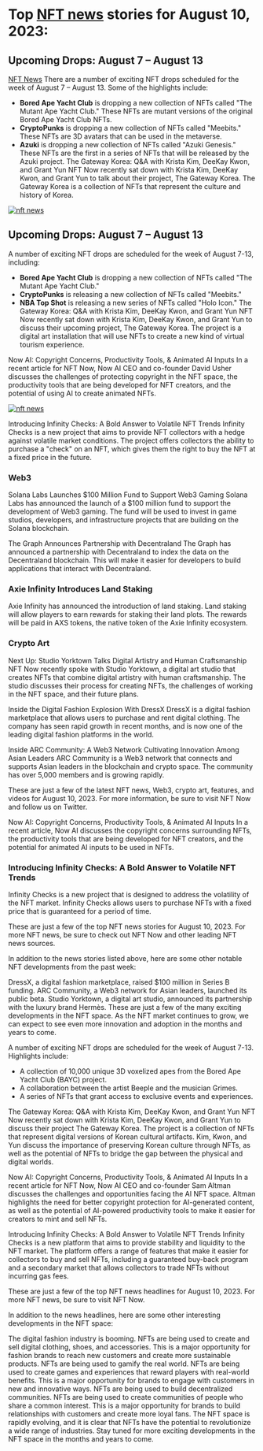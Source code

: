 #  Top [NFT news](https://landindex.io "NFT news") stories for August 10, 2023:

## Upcoming Drops: August 7 – August 13
[NFT News](https://landindex.io "NFT News") There are a number of exciting NFT drops scheduled for the week of August 7 – August 13. Some of the highlights include:

* **Bored Ape Yacht Club** is dropping a new collection of NFTs called "The Mutant Ape Yacht Club." These NFTs are mutant versions of the original Bored Ape Yacht Club NFTs.
* **CryptoPunks** is dropping a new collection of NFTs called "Meebits." These NFTs are 3D avatars that can be used in the metaverse.
* **Azuki** is dropping a new collection of NFTs called "Azuki Genesis." These NFTs are the first in a series of NFTs that will be released by the Azuki project.
The Gateway Korea: Q&A with Krista Kim, DeeKay Kwon, and Grant Yun
NFT Now recently sat down with Krista Kim, DeeKay Kwon, and Grant Yun to talk about their project, The Gateway Korea. The Gateway Korea is a collection of NFTs that represent the culture and history of Korea.

[![nft news](https://github.com/landindex/nft-news/blob/main/nft-news.png?raw=truemain/nft-news.png "nft news")](https://landindex.io "nft news")

## Upcoming Drops: August 7 – August 13
A number of exciting NFT drops are scheduled for the week of August 7-13, including:

* **Bored Ape Yacht Club** is dropping a new collection of NFTs called "The Mutant Ape Yacht Club."
* **CryptoPunks** is releasing a new collection of NFTs called "Meebits."
* **NBA Top Shot** is releasing a new series of NFTs called "Holo Icon."
The Gateway Korea: Q&A with Krista Kim, DeeKay Kwon, and Grant Yun
NFT Now recently sat down with Krista Kim, DeeKay Kwon, and Grant Yun to discuss their upcoming project, The Gateway Korea. The project is a digital art installation that will use NFTs to create a new kind of virtual tourism experience.

Now AI: Copyright Concerns, Productivity Tools, & Animated AI Inputs
In a recent article for NFT Now, Now AI CEO and co-founder David Usher discusses the challenges of protecting copyright in the NFT space, the productivity tools that are being developed for NFT creators, and the potential of using AI to create animated NFTs.

[![nft news](https://github.com/landindex/nft-news/blob/main/nft-news-metaverse.png?raw=true "nft news")](https://landindex.io "nft news")

Introducing Infinity Checks: A Bold Answer to Volatile NFT Trends
Infinity Checks is a new project that aims to provide NFT collectors with a hedge against volatile market conditions. The project offers collectors the ability to purchase a "check" on an NFT, which gives them the right to buy the NFT at a fixed price in the future.

### Web3

Solana Labs Launches $100 Million Fund to Support Web3 Gaming
Solana Labs has announced the launch of a $100 million fund to support the development of Web3 gaming. The fund will be used to invest in game studios, developers, and infrastructure projects that are building on the Solana blockchain.

The Graph Announces Partnership with Decentraland
The Graph has announced a partnership with Decentraland to index the data on the Decentraland blockchain. This will make it easier for developers to build applications that interact with Decentraland.

### Axie Infinity Introduces Land Staking
Axie Infinity has announced the introduction of land staking. Land staking will allow players to earn rewards for staking their land plots. The rewards will be paid in AXS tokens, the native token of the Axie Infinity ecosystem.

### Crypto Art

Next Up: Studio Yorktown Talks Digital Artistry and Human Craftsmanship
NFT Now recently spoke with Studio Yorktown, a digital art studio that creates NFTs that combine digital artistry with human craftsmanship. The studio discusses their process for creating NFTs, the challenges of working in the NFT space, and their future plans.

Inside the Digital Fashion Explosion With DressX
DressX is a digital fashion marketplace that allows users to purchase and rent digital clothing. The company has seen rapid growth in recent months, and is now one of the leading digital fashion platforms in the world.

Inside ARC Community: A Web3 Network Cultivating Innovation Among Asian Leaders
ARC Community is a Web3 network that connects and supports Asian leaders in the blockchain and crypto space. The community has over 5,000 members and is growing rapidly.

These are just a few of the latest NFT news, Web3, crypto art, features, and videos for August 10, 2023. For more information, be sure to visit NFT Now and follow us on Twitter.

Now AI: Copyright Concerns, Productivity Tools, & Animated AI Inputs
In a recent article, Now AI discusses the copyright concerns surrounding NFTs, the productivity tools that are being developed for NFT creators, and the potential for animated AI inputs to be used in NFTs.

### Introducing Infinity Checks: A Bold Answer to Volatile NFT Trends
Infinity Checks is a new project that is designed to address the volatility of the NFT market. Infinity Checks allows users to purchase NFTs with a fixed price that is guaranteed for a period of time.

These are just a few of the top NFT news stories for August 10, 2023. For more NFT news, be sure to check out NFT Now and other leading NFT news sources.

In addition to the news stories listed above, here are some other notable NFT developments from the past week:

DressX, a digital fashion marketplace, raised $100 million in Series B funding.
ARC Community, a Web3 network for Asian leaders, launched its public beta.
Studio Yorktown, a digital art studio, announced its partnership with the luxury brand Hermès.
These are just a few of the many exciting developments in the NFT space. As the NFT market continues to grow, we can expect to see even more innovation and adoption in the months and years to come.

A number of exciting NFT drops are scheduled for the week of August 7-13. Highlights include:
* A collection of 10,000 unique 3D voxelized apes from the Bored Ape Yacht Club (BAYC) project.
* A collaboration between the artist Beeple and the musician Grimes.
* A series of NFTs that grant access to exclusive events and experiences.

The Gateway Korea: Q&A with Krista Kim, DeeKay Kwon, and Grant Yun
NFT Now recently sat down with Krista Kim, DeeKay Kwon, and Grant Yun to discuss their project The Gateway Korea. The project is a collection of NFTs that represent digital versions of Korean cultural artifacts. Kim, Kwon, and Yun discuss the importance of preserving Korean culture through NFTs, as well as the potential of NFTs to bridge the gap between the physical and digital worlds.

Now AI: Copyright Concerns, Productivity Tools, & Animated AI Inputs
In a recent article for NFT Now, Now AI CEO and co-founder Sam Altman discusses the challenges and opportunities facing the AI NFT space. Altman highlights the need for better copyright protection for AI-generated content, as well as the potential of AI-powered productivity tools to make it easier for creators to mint and sell NFTs.

Introducing Infinity Checks: A Bold Answer to Volatile NFT Trends
Infinity Checks is a new platform that aims to provide stability and liquidity to the NFT market. The platform offers a range of features that make it easier for collectors to buy and sell NFTs, including a guaranteed buy-back program and a secondary market that allows collectors to trade NFTs without incurring gas fees.

These are just a few of the top NFT news headlines for August 10, 2023. For more NFT news, be sure to visit NFT Now.

In addition to the news headlines, here are some other interesting developments in the NFT space:

The digital fashion industry is booming. NFTs are being used to create and sell digital clothing, shoes, and accessories. This is a major opportunity for fashion brands to reach new customers and create more sustainable products.
NFTs are being used to gamify the real world. NFTs are being used to create games and experiences that reward players with real-world benefits. This is a major opportunity for brands to engage with customers in new and innovative ways.
NFTs are being used to build decentralized communities. NFTs are being used to create communities of people who share a common interest. This is a major opportunity for brands to build relationships with customers and create more loyal fans.
The NFT space is rapidly evolving, and it is clear that NFTs have the potential to revolutionize a wide range of industries. Stay tuned for more exciting developments in the NFT space in the months and years to come.
